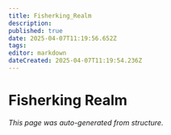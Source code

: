 ```yaml
---
title: Fisherking_Realm
description: 
published: true
date: 2025-04-07T11:19:56.652Z
tags: 
editor: markdown
dateCreated: 2025-04-07T11:19:54.236Z
---
```


# Fisherking Realm

*This page was auto-generated from structure.*